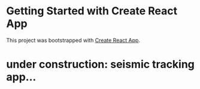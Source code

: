 # Getting Started with Create React App

This project was bootstrapped with [Create React App](https://github.com/facebook/create-react-app).

# under construction: seismic tracking app...



